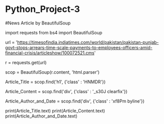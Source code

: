 # Python_Project-3
#News Article by BeautifulSoup


import requests
from bs4 import BeautifulSoup

url = 'https://timesofindia.indiatimes.com/world/pakistan/pakistan-punjab-govt-stops-arrears-time-scale-payments-to-employees-officers-amid-financial-crisis/articleshow/100072521.cms'

r = requests.get(url)

scop  = BeautifulSoup(r.content, 'html.parser')

Article_Title = scop.find('h1', {'class' : 'HNMDR'})

Article_Content = scop.find('div', {'class' : '_s30J clearfix'})

Article_Author_and_Date = scop.find('div', {'class' : 'xf8Pm byline'})

print(Article_Title.text)
print(Article_Content.text)
print(Article_Author_and_Date.text)
